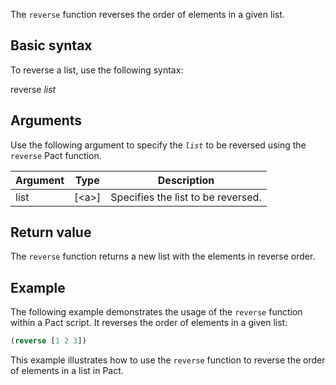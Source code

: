 The `reverse` function reverses the order of elements in a given list.

## Basic syntax

To reverse a list, use the following syntax:

reverse *list*

## Arguments

Use the following argument to specify the *`list`* to be reversed using the `reverse` Pact function.

| Argument | Type | Description |
| --- | --- | --- |
| list | [\<a>] | Specifies the list to be reversed. |

## Return value

The `reverse` function returns a new list with the elements in reverse order.

## Example

The following example demonstrates the usage of the `reverse` function within a Pact script. It reverses the order of elements in a given list:

```lisp
(reverse [1 2 3])
```

This example illustrates how to use the `reverse` function to reverse the order of elements in a list in Pact.
